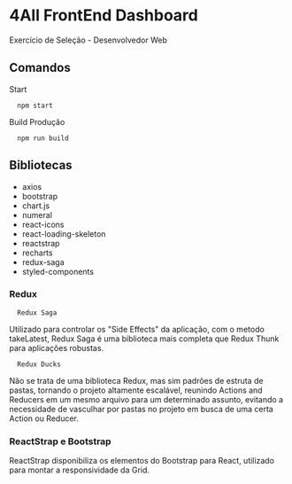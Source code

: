 # 4All FrontEnd Dashboard

Exercício de Seleção - Desenvolvedor Web

## Comandos

Start

```
  npm start
```

Build Produção

```
  npm run build
```

## Bibliotecas

* axios
* bootstrap
* chart.js
* numeral
* react-icons
* react-loading-skeleton
* reactstrap
* recharts
* redux-saga
* styled-components

### Redux

```
  Redux Saga
```

Utilizado para controlar os "Side Effects" da aplicação, com o metodo takeLatest, Redux Saga é uma biblioteca mais completa que Redux Thunk para aplicações robustas.

```
  Redux Ducks
```

Não se trata de uma biblioteca Redux, mas sim padrões de estruta de pastas, tornando o projeto altamente escalável, reunindo Actions and Reducers em um mesmo arquivo para um determinado assunto, evitando a necessidade de vasculhar por pastas no projeto em busca de uma certa Action ou Reducer.

### ReactStrap e Bootstrap

ReactStrap disponibiliza os elementos do Bootstrap para React, utilizado para montar a responsividade da Grid.
